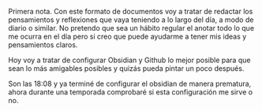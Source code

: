 Primera nota.
Con este formato de documentos voy a tratar de redactar los pensamientos y reflexiones que vaya teniendo a lo largo del día, a modo de diario o similar. No pretendo que sea un hábito regular el anotar todo lo que me ocurra en el día pero si creo que puede ayudarme a tener mis ideas y pensamientos claros.

Hoy voy a tratar de configurar Obsidian y Github lo mejor posible para que sean lo más amigables posibles y quizás pueda pintar un poco después.

Son las 18:08 y ya terminé de configurar el obsidian de manera prematura, ahora durante una temporada comprobaré si esta configuración me sirve o no.
